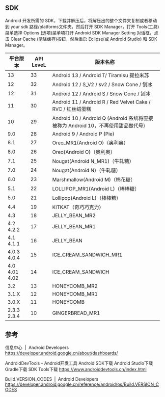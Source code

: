 ## SDK

Android 开发所需的 SDK，下载并解压后，将解压出的整个文件夹复制或者移动到 your sdk 路径/platforms文件夹，然后打开 SDK Manager，打开 Tools(工具)菜单选择 Options (选项)菜单项打开 Android SDK Manager Setting 对话框，点击 Clear Cache (清除缓存)按钮，然后重启 Eclipse(或 Android Studio) 和 SDK Manager。

平台版本 | API LeveL | 版本名称
-----| ----- | -----
13 | 33  | Android 13 / Android T/ Tiramisu 提拉米苏
12 | 32  | Android 12 / S_V2 / sv2 / Snow Cone / 刨冰
12 | 31  | Android 12 / Android S / Snow Cone / 刨冰
11 | 30  | Android 11 / Android R / Red Velvet Cake / RVC / 红丝绒蛋糕
10 | 29  | Android 10 / Android Q (Android 系统将直接被称为 Android 10，不再使用甜品做代号)
9.0 | 28  | Android 9 / Android P (Pie)
8.1 | 27  | Oreo_MR1(Android O)（奥利奥）
8.0 | 26  | Oreo(Android O)（奥利奥）
7.1 | 25  | Nougat(Android N_MR1)（牛轧糖）
7.0 | 24 | Nougat(Android N)（牛轧糖）
6.0 | 23 | Marshmallow(Android M)（棉花糖）
5.1 | 22  | LOLLIPOP_MR1(Android L)（棒棒糖）
5.0 | 21 | Lollipop(Android L)（棒棒糖）
4.4 | 19 | KITKAT（奇巧巧克力）
4.3 | 18  | JELLY_BEAN_MR2
4.2 4.2.2 | 17  | JELLY_BEAN_MR1
4.1 4.1.1 | 16  | JELLY_BEAN
4.0.3 4.0.4 | 15 | ICE_CREAM_SANDWICH_MR1
4.0 4.01 4.02 | 14 | ICE_CREAM_SANDWICH
3.2 | 13 | HONEYCOMB_MR2
3.1.X | 12  | HONEYCOMB_MR1
3.0.X | 11  | HONEYCOMB
2.3.3 2.3.4 | 10 | GINGERBREAD_MR1

## 参考

信息中心  |  Android Developers
<https://developer.android.google.cn/about/dashboards/>

AndroidDevTools - Android开发工具 Android SDK下载 Android Studio下载 Gradle下载 SDK Tools下载 <https://www.androiddevtools.cn/index.html>

Build.VERSION_CODES  |  Android Developers
<https://developer.android.google.cn/reference/android/os/Build.VERSION_CODES>
